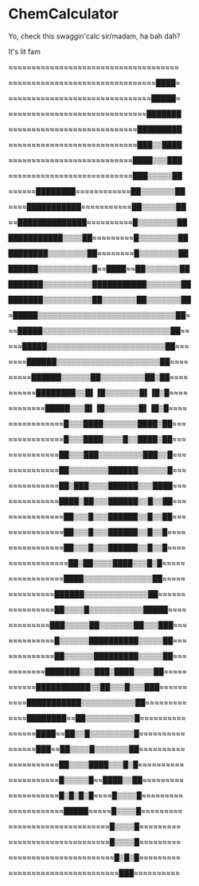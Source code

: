 # ChemCalculator

Yo, check this swaggin'calc sir/madam, ha bah dah?

It's lit fam

≈≈≈≈≈≈≈≈≈≈≈≈≈≈≈≈≈≈≈≈≈≈≈≈≈≈≈≈≈≈≈≈≈≈≈≈≈

≈≈≈≈≈≈≈≈≈≈≈≈≈≈≈≈≈≈≈≈≈≈≈≈≈≈≈≈≈≈≈≈████≈

≈≈≈≈≈≈≈≈≈≈≈≈≈≈≈≈≈≈≈≈≈≈≈≈≈≈≈≈≈≈≈█████≈

≈≈≈≈≈≈≈≈≈≈≈≈≈≈≈≈≈≈≈≈≈≈≈≈≈≈≈≈≈≈███████

≈≈≈≈≈≈≈≈≈≈≈≈≈≈≈≈≈≈≈≈≈≈≈≈≈≈≈≈█████████

≈≈≈≈≈≈≈≈≈≈≈≈≈≈≈≈≈≈≈≈≈≈≈≈≈≈≈≈███▒▒████

≈≈≈≈≈≈≈≈≈≈≈≈≈≈≈≈≈≈≈≈≈≈≈≈≈≈≈████▒▒▒███

≈≈≈≈≈≈≈≈≈≈≈≈≈≈≈≈≈≈≈≈≈≈≈≈≈≈≈███▒▒▒▒▒██

≈≈≈≈≈≈████████≈≈≈≈≈≈≈≈≈≈≈≈██▒▒▒▒▒▒▒██

≈≈≈≈███████████≈≈≈≈≈≈≈≈≈≈≈██▒▒▒▒▒▒▒██

≈≈██████████████≈≈≈≈≈≈≈≈≈≈█▒▒▒▒▒▒▒▒██

███████████▒▒▒▒██≈≈≈≈≈≈≈≈≈█▒▒▒▒▒▒▒▒██

████████▒▒▒▒▒▒▒▒██≈≈≈≈≈≈≈≈█▒▒▒▒▒▒▒▒██

██████▒▒▒▒▒▒▒▒▒▒▒█≈≈████≈≈██▒▒▒▒▒▒▒██

███████▒▒▒▒▒▒▒▒▒▒███████████▒▒▒▒▒▒▒██

███████▒▒▒▒▒▒▒▒▒▒██▒▒▒▒▒▒▒██▒▒▒▒▒▒▒██

≈█████▒▒▒▒▒▒▒▒▒▒▒▒▒▒▒▒▒▒▒▒▒▒▒▒▒▒▒▒██≈

≈≈█████▒▒▒▒▒▒▒▒▒▒▒▒▒▒▒▒▒▒▒▒▒▒▒▒▒▒██≈≈

≈≈≈█████▒▒▒▒▒▒▒▒▒▒▒▒▒▒▒▒▒▒▒▒▒▒▒▒██≈≈≈

≈≈≈≈██████▒▒▒▒▒▒▒▒▒▒▒▒▒▒▒▒▒▒▒▒▒██≈≈≈≈

≈≈≈≈≈██████▒▒▒▒▒▒██▒▒▒▒▒▒▒▒▒██▒██≈≈≈≈

≈≈≈≈≈≈████████▒▒█▌▐█▒▒▒▒▒▒▒█▌▐█▒█≈≈≈≈

≈≈≈≈≈≈≈≈█████▒▒▒█▌▐█▒▒▒▒▒▒▒█▌▐█▒█≈≈≈≈

≈≈≈≈≈≈≈≈≈≈≈≈█▒▒▒████▒▒▒▒▒▒▒████▒██≈≈≈

≈≈≈≈≈≈≈≈≈≈≈≈█▒▒▒████▒▒▒▒█▒▒████▒██≈≈≈

≈≈≈≈≈≈≈≈≈≈≈██▒▒▒███▒▒▒▒▒▒▒▒▒███▒▒█≈≈≈

≈≈≈≈≈≈≈≈≈≈≈██▒▒▒▒▒▒▒▒██████▒▒▒▒▒▒█≈≈≈

≈≈≈≈≈≈≈≈≈≈≈██▒███▒▒▒▒██████▒▒▒████≈≈≈

≈≈≈≈≈≈≈≈≈≈≈████▒██▒▒▒██████▒▒█▒▒██≈≈≈

≈≈≈≈≈≈≈≈≈≈≈≈██▒▒▒█▒▒▒██████▒▒█▒▒██≈≈≈

≈≈≈≈≈≈≈≈≈≈≈≈██▒▒▒█▒▒▒██████▒▒█▒▒█≈≈≈≈

≈≈≈≈≈≈≈≈≈≈≈≈██▒▒▒█▒▒▒██████▒▒█▒▒█≈≈≈≈

≈≈≈≈≈≈≈≈≈≈≈≈≈██▒██▒▒▒▒████▒▒▒█▒█≈≈≈≈≈

≈≈≈≈≈≈≈≈≈≈≈≈████▒▒▒▒▒▒▒▒▒▒▒▒▒▒██≈≈≈≈≈

≈≈≈≈≈≈≈≈≈≈██████▒▒▒▒▒▒▒▒▒▒▒▒▒██≈≈≈≈≈≈

≈≈≈≈≈≈≈≈≈≈██▒▒▒▒█▒▒▒▒▒▒▒▒▒▒▒█████≈≈≈≈

≈≈≈≈≈≈≈≈≈███▒▒▒▒▒██▒▒▒▒▒▒▒██▒▒▒███≈≈≈

≈≈≈≈≈≈≈≈≈≈█▒▒▒▒▒▒██████████▒▒▒▒▒██≈≈≈

≈≈≈≈≈≈≈≈≈≈██▒▒▒▒▒▒█████████▒▒▒▒▒██≈≈≈

≈≈≈≈≈≈≈≈███████▒▒▒███▒████▒▒▒▒██≈≈≈≈≈

≈≈≈≈≈≈███████████▒▒██▒▒▒█▒▒▒███≈≈≈≈≈≈

≈≈≈≈███████████▒▒▒▒▒▒▒▒▒▒▒██≈≈≈≈≈≈≈≈≈

≈≈≈≈████████≈≈██▒▒▒▒▒▒▒▒▒▒█≈≈≈≈≈≈≈≈≈≈

≈≈≈≈≈≈████≈≈██▒▒█▒▒▒▒▒▒▒▒▒█≈≈≈≈≈≈≈≈≈≈

≈≈≈≈≈≈███≈≈██▒▒▒▒█▒▒▒▒▒▒▒██≈≈≈≈≈≈≈≈≈≈

≈≈≈≈≈≈≈≈≈≈≈██▒▒▒▒████▒▒▒█▒█≈≈≈≈≈≈≈≈≈≈

≈≈≈≈≈≈≈≈≈≈≈█▒▒▒▒▒█≈≈████▒▒██≈≈≈≈≈≈≈≈≈

≈≈≈≈≈≈≈≈≈≈≈█▒█▒█▒█≈≈≈≈█▒▒▒▒█≈≈≈≈≈≈≈≈≈

≈≈≈≈≈≈≈≈≈≈≈≈█████≈≈≈≈≈█▒▒▒▒█≈≈≈≈≈≈≈≈≈

≈≈≈≈≈≈≈≈≈≈≈≈≈≈≈≈≈≈≈≈≈≈█▒▒▒▒█≈≈≈≈≈≈≈≈≈

≈≈≈≈≈≈≈≈≈≈≈≈≈≈≈≈≈≈≈≈≈≈█▒▒▒▒█≈≈≈≈≈≈≈≈≈

≈≈≈≈≈≈≈≈≈≈≈≈≈≈≈≈≈≈≈≈≈≈≈█▒█▒█≈≈≈≈≈≈≈≈≈

≈≈≈≈≈≈≈≈≈≈≈≈≈≈≈≈≈≈≈≈≈≈≈≈███≈≈≈≈≈≈≈≈≈≈

